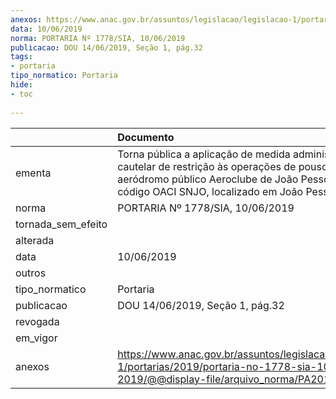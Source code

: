 ```yaml
---
anexos: https://www.anac.gov.br/assuntos/legislacao/legislacao-1/portarias/2019/portaria-no-1778-sia-10-06-2019/@@display-file/arquivo_norma/PA2019-1778.pdf
data: 10/06/2019
norma: PORTARIA Nº 1778/SIA, 10/06/2019
publicacao: DOU 14/06/2019, Seção 1, pág.32
tags:
- portaria
tipo_normatico: Portaria
hide: 
- toc 
 
---
```


|                    | Documento                                                                                                                                                                                        |
|:-------------------|:-------------------------------------------------------------------------------------------------------------------------------------------------------------------------------------------------|
| ementa             | Torna pública a aplicação de medida administrativa cautelar de restrição às operações de pouso no aeródromo público Aeroclube de João Pessoa/PB, código OACI SNJO, localizado em João Pessoa/PB. |
| norma              | PORTARIA Nº 1778/SIA, 10/06/2019                                                                                                                                                                 |
| tornada_sem_efeito |                                                                                                                                                                                                  |
| alterada           |                                                                                                                                                                                                  |
| data               | 10/06/2019                                                                                                                                                                                       |
| outros             |                                                                                                                                                                                                  |
| tipo_normatico     | Portaria                                                                                                                                                                                         |
| publicacao         | DOU 14/06/2019, Seção 1, pág.32                                                                                                                                                                  |
| revogada           |                                                                                                                                                                                                  |
| em_vigor           |                                                                                                                                                                                                  |
| anexos             | https://www.anac.gov.br/assuntos/legislacao/legislacao-1/portarias/2019/portaria-no-1778-sia-10-06-2019/@@display-file/arquivo_norma/PA2019-1778.pdf                                             |